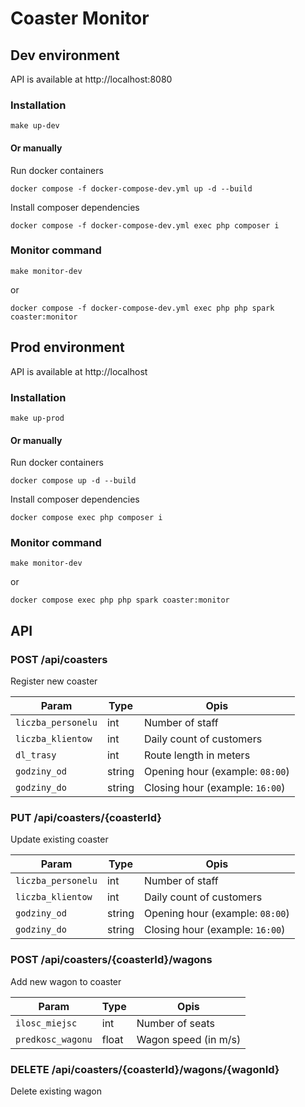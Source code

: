 # Coaster Monitor

## Dev environment
API is available at http://localhost:8080
### Installation
```
make up-dev
```

#### Or manually
Run docker containers
```
docker compose -f docker-compose-dev.yml up -d --build
```

Install composer dependencies
```
docker compose -f docker-compose-dev.yml exec php composer i
```

### Monitor command
```
make monitor-dev
```
or
```
docker compose -f docker-compose-dev.yml exec php php spark coaster:monitor
```

## Prod environment
API is available at http://localhost
### Installation
```
make up-prod
```
#### Or manually
Run docker containers
```
docker compose up -d --build
```

Install composer dependencies
```
docker compose exec php composer i
```

### Monitor command
```
make monitor-dev
```
or
```
docker compose exec php php spark coaster:monitor
```

## API

### POST /api/coasters

Register new coaster

| Param              | Type   | Opis                            |
|--------------------|--------|---------------------------------|
| `liczba_personelu` | int    | Number of staff                 |
| `liczba_klientow`  | int    | Daily count of customers        |
| `dl_trasy`         | int    | Route length in meters          |
| `godziny_od`       | string | Opening hour (example: `08:00`) |
| `godziny_do`       | string | Closing hour (example: `16:00`) |

### PUT /api/coasters/{coasterId}

Update existing coaster

| Param              | Type   | Opis                            |
|--------------------|--------|---------------------------------|
| `liczba_personelu` | int    | Number of staff                 |
| `liczba_klientow`  | int    | Daily count of customers        |
| `godziny_od`       | string | Opening hour (example: `08:00`) |
| `godziny_do`       | string | Closing hour (example: `16:00`) |

### POST /api/coasters/{coasterId}/wagons

Add new wagon to coaster

| Param             | Type   | Opis                            |
|-------------------|--------|---------------------------------|
| `ilosc_miejsc`    | int    | Number of seats                 |
| `predkosc_wagonu` | float  | Wagon speed (in m/s)            |

### DELETE /api/coasters/{coasterId}/wagons/{wagonId}

Delete existing wagon